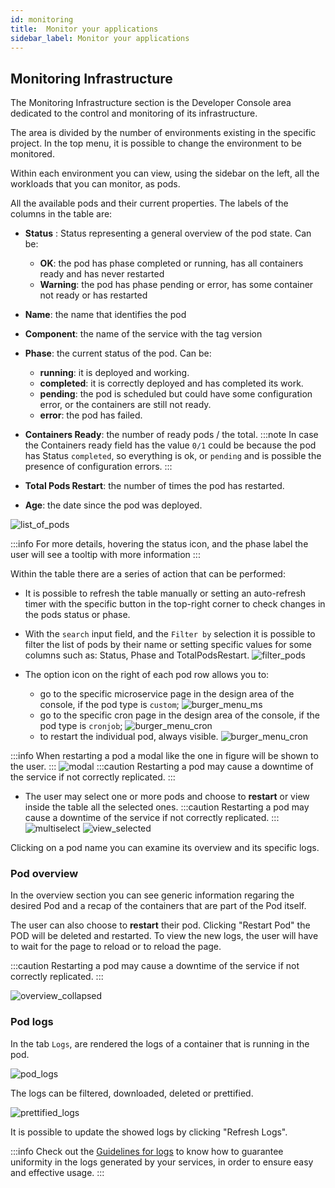 ```yaml
---
id: monitoring
title:  Monitor your applications
sidebar_label: Monitor your applications
---
```

## Monitoring Infrastructure

The Monitoring Infrastructure section is the Developer Console area dedicated to the control and monitoring of its infrastructure.

The area is divided by the number of environments existing in the specific project. In the top menu, it is possible to change the environment to be monitored.

Within each environment you can view, using the sidebar on the left, all the workloads that you can monitor, as pods.

All the available pods and their current properties.
The labels of the columns in the table are:
* **Status** : Status representing a general overview of the pod state. Can be:
  * **OK**: the pod has phase completed or running, has all containers ready and has never restarted
  * **Warning**: the pod has phase pending or error, has some container not ready or has restarted
* **Name**: the name that identifies the pod
* **Component**: the name of the service with the tag version
* **Phase**: the current status of the pod. Can be:
    * **running**: it is deployed and working.
    * **completed**: it is correctly deployed and has completed its work.
    * **pending**: the pod is scheduled but could have some configuration error, or the containers are still not ready.
    * **error**: the pod has failed.
* **Containers Ready**: the number of ready pods / the total.
:::note
In case the Containers ready field has the value `0/1` could be because the pod has Status `completed`, so everything is ok, or `pending` and is possible the presence of configuration errors.
:::

* **Total Pods Restart**: the number of times the pod has restarted.
* **Age**: the date since the pod was deployed.

![list_of_pods](img/list_of_pods.png)

:::info
For more details, hovering the status icon, and the phase label the user will see a tooltip with more information 
:::

Within the table there are a series of action that can be performed:
- It is possible to refresh the table manually or setting an auto-refresh timer with the specific button in the top-right corner to check changes in the pods status or phase.
- With the `search` input field, and the `Filter by` selection it is possible to filter the list of pods by their name or setting specific values for some columns such as: Status, Phase and TotalPodsRestart.
![filter_pods](img/filter.png)
  
- The option icon on the right of each pod row allows you to:
  - go to the specific microservice page in the design area of the console, if the pod type is `custom`;
    ![burger_menu_ms](img/burger_menu_ms.png)
  - go to the specific cron page in the design area of the console, if the pod type is `cronjob`;
    ![burger_menu_cron](img/burger_menu_cron.png)
  - to restart the individual pod, always visible.
    ![burger_menu_cron](img/burger_menu_restart.png)
    
:::info
When restarting a pod a modal like the one in figure will be shown to the user.
:::
![modal](img/modal.png)
:::caution
Restarting a pod may cause a downtime of the service if not correctly replicated.
:::


- The user may select one or more pods and choose to **restart** or view inside the table all the selected ones. 
  :::caution
    Restarting a pod may cause a downtime of the service if not correctly replicated. 
  :::
  ![multiselect](img/multiselect.png)
  ![view_selected](img/view_selected.png)
  
Clicking on a pod name you can examine its overview and its specific logs.

### Pod overview

In the overview section you can see generic information regaring the desired Pod and a recap of the containers that are part of the Pod itself.

The user can also choose to **restart** their pod. Clicking "Restart Pod" the POD will be deleted and restarted. To view the new logs, the user will have to wait for the page to reload or to reload the page.

:::caution
Restarting a pod may cause a downtime of the service if not correctly replicated.
:::

![overview_collapsed](img/overview.png)

### Pod logs

In the tab `Logs`, are rendered the logs of a container that is running in the pod.

![pod_logs](img/pod_logs.png)

The logs can be filtered, downloaded, deleted or prettified.

![prettified_logs](img/prettified_logs.png)

It is possible to update the showed logs by clicking "Refresh Logs".


:::info
Check out the [Guidelines for logs](../../getting_started/monitoring-dashboard/dev_ops_guide/log) to know how to guarantee uniformity in the logs generated by your services, in order to ensure easy and effective usage.
:::
